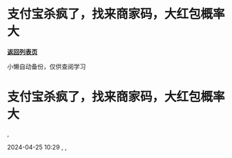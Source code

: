 # 支付宝杀疯了，找来商家码，大红包概率大

[**返回列表页**](/gzh/懒人手册)

小懒自动备份，仅供查阅学习

# 支付宝杀疯了，找来商家码，大红包概率大

,

2024-04-25 10:29 , ,

